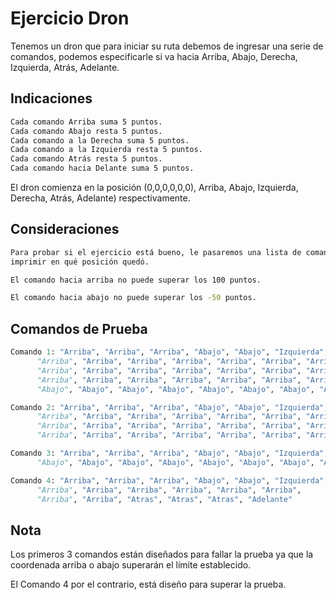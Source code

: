 # Ejercicio Dron

Tenemos un dron que para iniciar su ruta debemos de ingresar una serie de comandos, podemos especificarle si va hacia Arriba, Abajo, Derecha, Izquierda, Atrás, Adelante.

## Indicaciones

```bash
Cada comando Arriba suma 5 puntos.
Cada comando Abajo resta 5 puntos.
Cada comando a la Derecha suma 5 puntos.
Cada comando a la Izquierda resta 5 puntos.
Cada comando Atrás resta 5 puntos.
Cada comando hacia Delante suma 5 puntos.
```
El dron comienza en la posición (0,0,0,0,0,0), Arriba, Abajo, Izquierda, Derecha, Atrás, Adelante) respectivamente.

## Consideraciones

```bash
Para probar si el ejercicio está bueno, le pasaremos una lista de comandos y al final debe 
imprimir en qué posición quedó.

El comando hacia arriba no puede superar los 100 puntos.

El comando hacia abajo no puede superar los -50 puntos.
```

## Comandos de Prueba
```python
Comando 1: "Arriba", "Arriba", "Arriba", "Abajo", "Abajo", "Izquierda", "Derecha",
      "Arriba", "Arriba", "Arriba", "Arriba", "Arriba", "Arriba", "Arriba", "Arriba",
      "Arriba", "Arriba", "Arriba", "Arriba", "Arriba", "Arriba", "Arriba", "Arriba",
      "Arriba", "Arriba", "Arriba", "Arriba", "Arriba", "Arriba", "Arriba", "Arriba",
      "Abajo", "Abajo", "Abajo", "Abajo", "Abajo", "Abajo", "Abajo", "Abajo", "Abajo"

Comando 2: "Arriba", "Arriba", "Arriba", "Abajo", "Abajo", "Izquierda", "Derecha",
      "Arriba", "Arriba", "Arriba", "Arriba", "Arriba", "Arriba", "Arriba", "Arriba",
      "Arriba", "Arriba", "Arriba", "Arriba", "Arriba", "Arriba", "Arriba", "Arriba",
      "Arriba", "Arriba", "Arriba", "Arriba", "Arriba", "Arriba", "Arriba", "Arriba"

Comando 3: "Arriba", "Arriba", "Arriba", "Abajo", "Abajo", "Izquierda", "Derecha",
      "Abajo", "Abajo", "Abajo", "Abajo", "Abajo", "Abajo", "Abajo", "Abajo", "Abajo"

Comando 4: "Arriba", "Arriba", "Arriba", "Abajo", "Abajo", "Izquierda", "Derecha",
      "Arriba", "Arriba", "Arriba", "Arriba", "Arriba", "Arriba",
      "Arriba", "Arriba", "Atras", "Atras", "Atras", "Adelante"
```

## Nota
Los primeros 3 comandos están diseñados para fallar la prueba ya que la coordenada arriba o abajo superarán el límite establecido. 

El Comando 4 por el contrario, está diseño para superar la prueba.